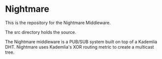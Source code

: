 Nightmare
===

This is the repository for the Nightmare Middleware.

The src directory holds the source.

The Nightmare middleware is a PUB/SUB system built
on top of a Kademlia DHT. Nightmare uses Kademlia's
XOR routing metric to create a multicast tree.
